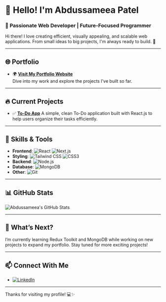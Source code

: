 # 👋 Hello! I'm Abdussameea Patel  

### 🌟 **Passionate Web Developer | Future-Focused Programmer**  

Hi there! I love creating efficient, visually appealing, and scalable web applications. From small ideas to big projects, I'm always ready to build. 🚀  

---

## 🌐 **Portfolio**  
- 🌍 [**Visit My Portfolio Website**](https://abdussameeaportfolio.netlify.app/)  
  Dive into my work and explore the projects I've built so far.

---

## 🔥 **Current Projects**  
- ✅ [**To-Do App**]([https://github.com/Abdussameea/todo](https://github.com/abdussameea1813/To-do))  
  A simple, clean To-Do application built with React.js to help users organize their tasks efficiently.  

---

## 💼 **Skills & Tools**  
- **Frontend**: ![React](https://img.shields.io/badge/React-61DAFB?style=for-the-badge&logo=react&logoColor=black) ![Next.js](https://img.shields.io/badge/Next.js-000000?style=for-the-badge&logo=nextdotjs)  
- **Styling**: ![Tailwind CSS](https://img.shields.io/badge/Tailwind%20CSS-38B2AC?style=for-the-badge&logo=tailwind-css&logoColor=white) ![CSS3](https://img.shields.io/badge/CSS3-%231572B6.svg?style=for-the-badge&logo=css3&logoColor=white)  
- **Backend**: ![Node.js](https://img.shields.io/badge/Node.js-43853D?style=for-the-badge&logo=node.js&logoColor=white)  
- **Database**: ![MongoDB](https://img.shields.io/badge/MongoDB-4EA94B?style=for-the-badge&logo=mongodb&logoColor=white)  
- **Other**: ![Git](https://img.shields.io/badge/Git-F05032?style=for-the-badge&logo=git&logoColor=white)  

---

## 📊 **GitHub Stats**  
![Abdussameea's GitHub Stats](https://github-readme-stats.vercel.app/api?username=abdussameea1813&show_icons=true&theme=radical)

---

## 🌱 **What’s Next?**  
I’m currently learning Redux Toolkit and MongoDB while working on new projects to expand my portfolio. Stay tuned for more exciting projects!  

---

## 📫 **Connect With Me**  
- [![LinkedIn](https://img.shields.io/badge/LinkedIn-Abdussameea%20Patel-blue?style=for-the-badge&logo=linkedin)](https://linkedin.com/in/abdussameea-patel)  

---

Thanks for visiting my profile! 💻✨  

